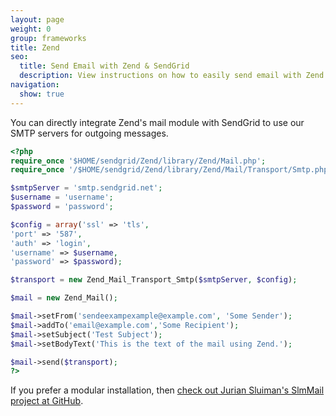```yaml
---
layout: page
weight: 0
group: frameworks
title: Zend
seo:
  title: Send Email with Zend & SendGrid
  description: View instructions on how to easily send email with Zend using SendGrid, by setting up setting up Zen's mail module.
navigation:
  show: true
---
```


You can directly integrate Zend's mail module with SendGrid to use our SMTP servers for outgoing messages.

``` php
<?php
require_once '$HOME/sendgrid/Zend/library/Zend/Mail.php';
require_once '/$HOME/sendgrid/Zend/library/Zend/Mail/Transport/Smtp.php';

$smtpServer = 'smtp.sendgrid.net';
$username = 'username';
$password = 'password';

$config = array('ssl' => 'tls',
'port' => '587',
'auth' => 'login',
'username' => $username,
'password' => $password);

$transport = new Zend_Mail_Transport_Smtp($smtpServer, $config);

$mail = new Zend_Mail();

$mail->setFrom('sendeexampexample@example.com', 'Some Sender');
$mail->addTo('email@example.com','Some Recipient');
$mail->setSubject('Test Subject');
$mail->setBodyText('This is the text of the mail using Zend.');

$mail->send($transport);
?>
```

If you prefer a modular installation, then [check out Jurian Sluiman's SlmMail project at GitHub](https://github.com/juriansluiman/SlmMail.git).
